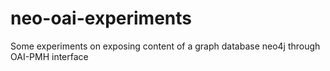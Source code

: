 # neo-oai-experiments

Some experiments on exposing content of a graph database neo4j through OAI-PMH interface
